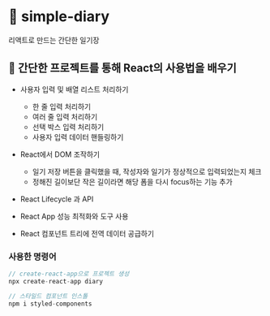 # 🚀 simple-diary

리액트로 만드는 간단한 일기장

## 📌 간단한 프로젝트를 통해 React의 사용법을 배우기

- 사용자 입력 및 배열 리스트 처리하기

  - 한 줄 입력 처리하기
  - 여러 줄 입력 처리하기
  - 선택 박스 입력 처리하기
  - 사용자 입력 데이터 핸들링하기

- React에서 DOM 조작하기
  - 일기 저장 버튼을 클릭했을 때, 작성자와 일기가 정상적으로 입력되었는지 체크
  - 정해진 길이보단 작은 길이라면 해당 폼을 다시 focus하는 기능 추가
- React Lifecycle 과 API
- React App 성능 최적화와 도구 사용
- React 컴포넌트 트리에 전역 데이터 공급하기

### 사용한 명령어

```js
// create-react-app으로 프로젝트 생성
npx create-react-app diary

// 스타일드 컴포넌트 인스톨
npm i styled-components
```
